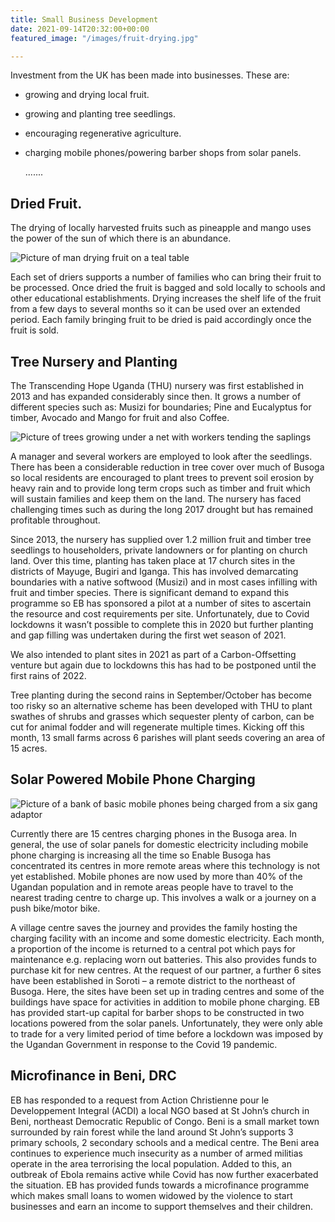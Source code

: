 ```yaml
---
title: Small Business Development
date: 2021-09-14T20:32:00+00:00
featured_image: "/images/fruit-drying.jpg"

---
```

Investment from the UK has been made into businesses. These are:

* growing and drying local fruit.
* growing and planting tree seedlings.
* encouraging regenerative agriculture.
* charging mobile phones/powering barber shops from solar panels. 

  .......

## Dried Fruit.

The drying of locally harvested fruits such as pineapple and mango uses the power of the sun of which there is an abundance.

![Picture of man drying fruit on a teal table](/images/fruit-drying.jpg)

Each set of driers supports a number of families who can bring their fruit to be processed. Once dried the fruit is bagged and sold locally to schools and other educational establishments. Drying increases the shelf life of the fruit from a few days to several months so it can be used over an extended period. Each family bringing fruit to be dried is paid accordingly once the fruit is sold.

## Tree Nursery and Planting

The Transcending Hope Uganda (THU) nursery was first established in 2013 and has expanded considerably since then. It grows a number of different species such as: Musizi for boundaries;  Pine and Eucalyptus for timber, Avocado and Mango for fruit and also Coffee.

![Picture of trees growing under a net with workers tending the saplings](/images/trees-growing.jpg)

A manager and several workers are employed to look after the seedlings. There has been a considerable reduction in tree cover over much of Busoga so local residents are encouraged to plant trees to prevent soil erosion by heavy rain and to provide long term crops such as timber and fruit which will sustain families and keep them on the land. The nursery has faced challenging times such as during the long 2017 drought but has remained profitable throughout.

Since 2013, the nursery has supplied over 1.2 million fruit and timber tree seedlings to householders, private landowners or for planting on church land. Over this time, planting has taken place at 17 church sites in the districts of Mayuge, Bugiri and Iganga. This has involved demarcating boundaries with a native softwood (Musizi) and in most cases infilling with fruit and timber species. There is significant demand to expand this programme so EB has sponsored a pilot at a number of sites to ascertain the resource and cost requirements per site. Unfortunately, due to Covid lockdowns it wasn’t possible to complete this in 2020 but further planting and gap filling was undertaken during the first wet season of 2021.

We also intended to plant sites in 2021 as part of a Carbon-Offsetting venture but again due to lockdowns this has had to be postponed until the first rains of 2022.

Tree planting during the second rains in September/October has become too risky so an alternative scheme has been developed with THU to plant swathes of shrubs and grasses which sequester plenty of carbon, can be cut for animal fodder and will regenerate multiple times. Kicking off this month, 13 small farms across 6 parishes will plant seeds covering an area of 15 acres.

## Solar Powered Mobile Phone Charging

![Picture of a bank of basic mobile phones being charged from a six gang adaptor](/images/phones-charging.jpg)

Currently there are 15 centres charging phones in the Busoga area. In general, the use of solar panels for domestic electricity including mobile phone charging is increasing all the time so Enable Busoga has concentrated its centres in more remote areas where this technology is not yet established. Mobile phones are now used by more than 40% of the Ugandan population and in remote areas people have to travel to the nearest trading centre to charge up. This involves a walk or a journey on a push bike/motor bike.

A village centre saves the journey and provides the family hosting the charging facility with an income and some domestic electricity. Each month, a proportion of the income is returned to a central pot which pays for maintenance e.g. replacing worn out batteries. This also provides funds to purchase kit for new centres. At the request of our partner, a further 6 sites have been established in Soroti – a remote district to the northeast of Busoga. Here, the sites have been set up in trading centres and some of the buildings have space for activities in addition to mobile phone charging. EB has provided start-up capital for barber shops to be constructed in two locations powered from the solar panels. Unfortunately, they were only able to trade for a very limited period of time before a lockdown was imposed by the Ugandan Government in response to the Covid 19 pandemic.

## Microfinance in Beni, DRC

EB has responded to a request from Action Christienne pour le Developpement Integral (ACDI) a local NGO based at St John’s church in Beni, northeast Democratic Republic of Congo. Beni is a small market town surrounded by rain forest while the land around St John’s supports 3 primary schools, 2 secondary schools and a medical centre. The Beni area continues to experience much insecurity as a number of armed militias operate in the area terrorising the local population. Added to this, an outbreak of Ebola remains active while Covid has now further exacerbated the situation. EB has provided funds towards a microfinance programme which makes small loans to women widowed by the violence to start businesses and earn an income to support themselves and their children.